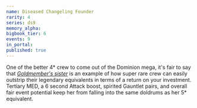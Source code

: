 ```yaml
---
name: Diseased Changeling Founder
rarity: 4
series: ds9
memory_alpha:
bigbook_tier: 6
events: 9
in_portal:
published: true
---
```


One of the better 4* crew to come out of the Dominion mega, it's fair to say that [_Goldmember's sister_](https://www.youtube.com/watch?v=HnzH15hwt48) is an example of how super rare crew can easily outstrip their legendary equivalents in terms of a return on your investment. Tertiary MED, a 6 second Attack boost, spirited Gauntlet pairs, and overall fair event potential keep her from falling into the same doldrums as her 5* equivalent.
